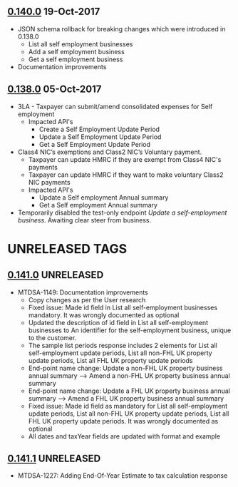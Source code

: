 
## [0.140.0](https://github.com/hmrc/self-assessment-api/releases/tag/v0.140.0) 19-Oct-2017

* JSON schema rollback for breaking changes which were introduced in 0.138.0
  * List all self employment businesses
  * Add a self employment business
  * Get a self employment business
* Documentation improvements

## [0.138.0](https://github.com/hmrc/self-assessment-api/releases/tag/v0.138.0) 05-Oct-2017

* 3LA - Taxpayer can submit/amend consolidated expenses for Self employment
  * Impacted API's
    * Create a Self Employment Update Period
    * Update a Self Employment Update Period
    * Get a Self Employment Update Period
* Class4 NIC’s exemptions and Class2 NIC’s Voluntary payment. 
  * Taxpayer can update HMRC if they are exempt from Class4 NIC's payments
  * Taxpayer can update HMRC if they want to make voluntary Class2 NIC payments
  * Impacted API's
    * Update a Self employment Annual summary
    * Get a Self employment Annual summary
* Temporarily disabled the test-only endpoint _Update a self-employment business_. Awaiting clear steer from business. 


# UNRELEASED TAGS

## [0.141.0](https://github.com/hmrc/self-assessment-api/releases/tag/v0.141.0) UNRELEASED

* MTDSA-1149: Documentation improvements
  * Copy changes as per the User research
  * Fixed issue: Made id field in List all self-employment businesses mandatory. It was wrongly documented as optional
  * Updated the description of id field in List all self-employment businesses to An identifier for the self-employment business, unique to the customer.
  * The sample list periods response includes 2 elements for List all self-employment update periods, List all non-FHL UK property update periods, List all FHL UK property update periods
  * End-point name change: Update a non-FHL UK property business annual summary --> Amend a non-FHL UK property business annual summary
  * End-point name change: Update a FHL UK property business annual summary --> Amend a FHL UK property business annual summary
  * Fixed issue: Made id field as mandatory for List all self-employment update periods, List all non-FHL UK property update periods, List all FHL UK property update periods. It was wrongly documented as optional
  * All dates and taxYear fields are updated with format and example
  
## [0.141.1](https://github.com/hmrc/self-assessment-api/releases/tag/v0.141.1) UNRELEASED

* MTDSA-1227: Adding End-Of-Year Estimate to tax calculation response
